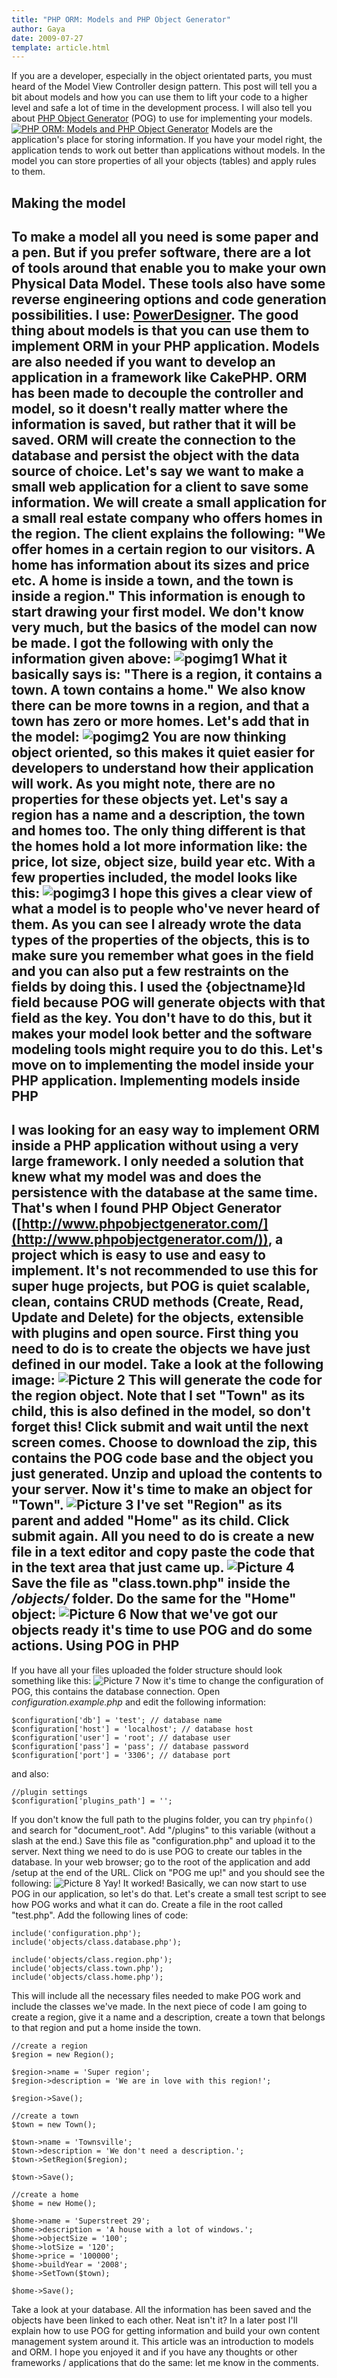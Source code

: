 ```yaml
---
title: "PHP ORM: Models and PHP Object Generator"
author: Gaya
date: 2009-07-27
template: article.html
---
```

If you are a developer, especially in the object orientated parts, you must heard of the Model View Controller design pattern. This post will tell you a bit about models and how you can use them to lift your code to a higher level and safe a lot of time in the development process. I will also tell you about [PHP Object Generator](http://www.phpobjectgenerator.com/) (POG) to use for implementing your models. [![PHP ORM: Models and PHP Object Generator](/articles/\/postimgpost.jpg "PHP ORM: Models and PHP Object Generator")](http://www.gayadesign.com/articles/php-orm-models-and-php-object-generator)<span id="more-419"></span> Models are the application's place for storing information. If you have your model right, the application tends to work out better than applications without models. In the model you can store properties of all your objects (tables) and apply rules to them.

Making the model
----------------

 To make a model all you need is some paper and a pen. But if you prefer software, there are a lot of tools around that enable you to make your own Physical Data Model. These tools also have some reverse engineering options and code generation possibilities. I use: [PowerDesigner](http://www.sybase.nl/products/modelingdevelopment/powerdesigner). The good thing about models is that you can use them to implement ORM in your PHP application. Models are also needed if you want to develop an application in a framework like CakePHP. ORM has been made to decouple the controller and model, so it doesn't really matter where the information is saved, but rather that it will be saved. ORM will create the connection to the database and persist the object with the data source of choice. Let's say we want to make a small web application for a client to save some information. We will create a small application for a small real estate company who offers homes in the region. The client explains the following: "We offer homes in a certain region to our visitors. A home has information about its sizes and price etc. A home is inside a town, and the town is inside a region." This information is enough to start drawing your first model. We don't know very much, but the basics of the model can now be made. I got the following with only the information given above: ![pogimg1](/articles/\/pogimg1.jpg "pogimg1") What it basically says is: "There is a region, it contains a town. A town contains a home." We also know there can be more towns in a region, and that a town has zero or more homes. Let's add that in the model: ![pogimg2](/articles/\/pogimg2.jpg "pogimg2") You are now thinking object oriented, so this makes it quiet easier for developers to understand how their application will work. As you might note, there are no properties for these objects yet. Let's say a region has a name and a description, the town and homes too. The only thing different is that the homes hold a lot more information like: the price, lot size, object size, build year etc. With a few properties included, the model looks like this: ![pogimg3](/articles/\/pogimg3.jpg "pogimg3") I hope this gives a clear view of what a model is to people who've never heard of them. As you can see I already wrote the data types of the properties of the objects, this is to make sure you remember what goes in the field and you can also put a few restraints on the fields by doing this. I used the {objectname}Id field because POG will generate objects with that field as the key. You don't have to do this, but it makes your model look better and the software modeling tools might require you to do this. Let's move on to implementing the model inside your PHP application. Implementing models inside PHP
------------------------------

 I was looking for an easy way to implement ORM inside a PHP application without using a very large framework. I only needed a solution that knew what my model was and does the persistence with the database at the same time. That's when I found PHP Object Generator ([http://www.phpobjectgenerator.com/](http://www.phpobjectgenerator.com/)), a project which is easy to use and easy to implement. It's not recommended to use this for super huge projects, but POG is quiet scalable, clean, contains CRUD methods (Create, Read, Update and Delete) for the objects, extensible with plugins and open source. First thing you need to do is to create the objects we have just defined in our model. Take a look at the following image: ![Picture 2](/articles/\/Picture-2.png "Picture 2") This will generate the code for the region object. Note that I set "Town" as its child, this is also defined in the model, so don't forget this! Click submit and wait until the next screen comes. Choose to download the zip, this contains the POG code base and the object you just generated. Unzip and upload the contents to your server. Now it's time to make an object for "Town". ![Picture 3](/articles/\/Picture-3.png "Picture 3") I've set "Region" as its parent and added "Home" as its child. Click submit again. All you need to do is create a new file in a text editor and copy paste the code that in the text area that just came up. ![Picture 4](/articles/\/Picture-4.png "Picture 4") Save the file as "class.town.php" inside the */objects/* folder. Do the same for the "Home" object: ![Picture 6](/articles/\/Picture-6.png "Picture 6") Now that we've got our objects ready it's time to use POG and do some actions. Using POG in PHP
----------------

 If you have all your files uploaded the folder structure should look something like this: ![Picture 7](/articles/\/Picture-7.png "Picture 7") Now it's time to change the configuration of POG, this contains the database connection. Open *configuration.example.php* and edit the following information: 
```clike
$configuration['db'] = 'test'; // database name
$configuration['host'] = 'localhost'; // database host
$configuration['user'] = 'root'; // database user
$configuration['pass'] = 'pass'; // database password
$configuration['port'] = '3306'; // database port
```
 and also: 
```clike
//plugin settings
$configuration['plugins_path'] = '';
```
 If you don't know the full path to the plugins folder, you can try `phpinfo()` and search for "document_root". Add "/plugins" to this variable (without a slash at the end.) Save this file as "configuration.php" and upload it to the server. Next thing we need to do is use POG to create our tables in the database. In your web browser; go to the root of the application and add /setup at the end of the URL. Click on "POG me up!" and you should see the following: ![Picture 8](/articles/\/Picture-8-300x251.png "Picture 8") Yay! It worked! Basically, we can now start to use POG in our application, so let's do that. Let's create a small test script to see how POG works and what it can do. Create a file in the root called "test.php". Add the following lines of code: 
```clike
include('configuration.php');
include('objects/class.database.php');

include('objects/class.region.php');
include('objects/class.town.php');
include('objects/class.home.php');
```
 This will include all the necessary files needed to make POG work and include the classes we've made. In the next piece of code I am going to create a region, give it a name and a description, create a town that belongs to that region and put a home inside the town. 
```clike
//create a region
$region = new Region();

$region->name = 'Super region';
$region->description = 'We are in love with this region!';

$region->Save();

//create a town
$town = new Town();

$town->name = 'Townsville';
$town->description = 'We don't need a description.';
$town->SetRegion($region);

$town->Save();

//create a home
$home = new Home();

$home->name = 'Superstreet 29';
$home->description = 'A house with a lot of windows.';
$home->objectSize = '100';
$home->lotSize = '120';
$home->price = '100000';
$home->buildYear = '2008';
$home->SetTown($town);

$home->Save();
```
 Take a look at your database. All the information has been saved and the objects have been linked to each other. Neat isn't it? In a later post I'll explain how to use POG for getting information and build your own content management system around it. This article was an introduction to models and ORM. I hope you enjoyed it and if you have any thoughts or other frameworks / applications that do the same: let me know in the comments.